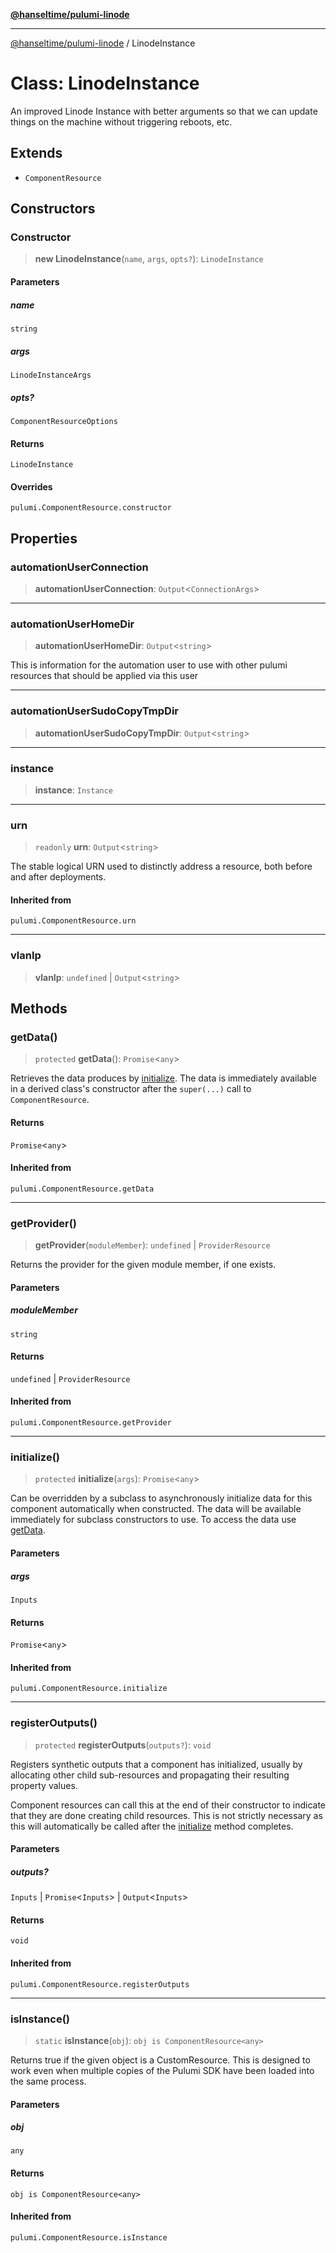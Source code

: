 [**@hanseltime/pulumi-linode**](../README.md)

***

[@hanseltime/pulumi-linode](../README.md) / LinodeInstance

# Class: LinodeInstance

An improved Linode Instance with better arguments so that we can update things on the machine without triggering
reboots, etc.

## Extends

- `ComponentResource`

## Constructors

### Constructor

> **new LinodeInstance**(`name`, `args`, `opts?`): `LinodeInstance`

#### Parameters

##### name

`string`

##### args

`LinodeInstanceArgs`

##### opts?

`ComponentResourceOptions`

#### Returns

`LinodeInstance`

#### Overrides

`pulumi.ComponentResource.constructor`

## Properties

### automationUserConnection

> **automationUserConnection**: `Output`\<`ConnectionArgs`\>

***

### automationUserHomeDir

> **automationUserHomeDir**: `Output`\<`string`\>

This is information for the automation user to use with other pulumi resources that
should be applied via this user

***

### automationUserSudoCopyTmpDir

> **automationUserSudoCopyTmpDir**: `Output`\<`string`\>

***

### instance

> **instance**: `Instance`

***

### urn

> `readonly` **urn**: `Output`\<`string`\>

The stable logical URN used to distinctly address a resource, both before
and after deployments.

#### Inherited from

`pulumi.ComponentResource.urn`

***

### vlanIp

> **vlanIp**: `undefined` \| `Output`\<`string`\>

## Methods

### getData()

> `protected` **getData**(): `Promise`\<`any`\>

Retrieves the data produces by [initialize](#initialize). The data is
immediately available in a derived class's constructor after the
`super(...)` call to `ComponentResource`.

#### Returns

`Promise`\<`any`\>

#### Inherited from

`pulumi.ComponentResource.getData`

***

### getProvider()

> **getProvider**(`moduleMember`): `undefined` \| `ProviderResource`

Returns the provider for the given module member, if one exists.

#### Parameters

##### moduleMember

`string`

#### Returns

`undefined` \| `ProviderResource`

#### Inherited from

`pulumi.ComponentResource.getProvider`

***

### initialize()

> `protected` **initialize**(`args`): `Promise`\<`any`\>

Can be overridden by a subclass to asynchronously initialize data for this component
automatically when constructed. The data will be available immediately for subclass
constructors to use. To access the data use [getData](#getdata).

#### Parameters

##### args

`Inputs`

#### Returns

`Promise`\<`any`\>

#### Inherited from

`pulumi.ComponentResource.initialize`

***

### registerOutputs()

> `protected` **registerOutputs**(`outputs?`): `void`

Registers synthetic outputs that a component has initialized, usually by
allocating other child sub-resources and propagating their resulting
property values.

Component resources can call this at the end of their constructor to
indicate that they are done creating child resources.  This is not
strictly necessary as this will automatically be called after the [initialize](#initialize) method completes.

#### Parameters

##### outputs?

`Inputs` | `Promise`\<`Inputs`\> | `Output`\<`Inputs`\>

#### Returns

`void`

#### Inherited from

`pulumi.ComponentResource.registerOutputs`

***

### isInstance()

> `static` **isInstance**(`obj`): `obj is ComponentResource<any>`

Returns true if the given object is a CustomResource. This is
designed to work even when multiple copies of the Pulumi SDK have been
loaded into the same process.

#### Parameters

##### obj

`any`

#### Returns

`obj is ComponentResource<any>`

#### Inherited from

`pulumi.ComponentResource.isInstance`
